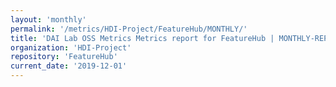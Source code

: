 ```yaml
---
layout: 'monthly'
permalink: '/metrics/HDI-Project/FeatureHub/MONTHLY/'
title: 'DAI Lab OSS Metrics Metrics report for FeatureHub | MONTHLY-REPORT-2019-12-01'
organization: 'HDI-Project'
repository: 'FeatureHub'
current_date: '2019-12-01'
---
```

